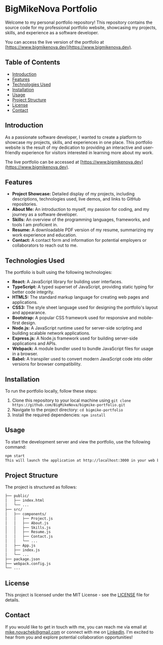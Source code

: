 # BigMikeNova Portfolio

Welcome to my personal portfolio repository! This repository contains the source code for my professional portfolio website, showcasing my projects, skills, and experience as a software developer.

You can access the live version of the portfolio at [https://www.bigmikenova.dev](https://www.bigmikenova.dev).

## Table of Contents

- [Introduction](#introduction)
- [Features](#features)
- [Technologies Used](#technologies-used)
- [Installation](#installation)
- [Usage](#usage)
- [Project Structure](#project-structure)
- [License](#license)
- [Contact](#contact)

## Introduction

As a passionate software developer, I wanted to create a platform to showcase my projects, skills, and experiences in one place. This portfolio website is the result of my dedication to providing an interactive and user-friendly experience for visitors interested in learning more about my work.

The live portfolio can be accessed at [https://www.bigmikenova.dev](https://www.bigmikenova.dev).

## Features

- **Project Showcase:** Detailed display of my projects, including descriptions, technologies used, live demos, and links to GitHub repositories.
- **About Me:** An introduction to myself, my passion for coding, and my journey as a software developer.
- **Skills:** An overview of the programming languages, frameworks, and tools I am proficient in.
- **Resume:** A downloadable PDF version of my resume, summarizing my work experience and education.
- **Contact:** A contact form and information for potential employers or collaborators to reach out to me.

## Technologies Used

The portfolio is built using the following technologies:

- **React:** A JavaScript library for building user interfaces.
- **TypeScript:** A typed superset of JavaScript, providing static typing for better code integrity.
- **HTML5:** The standard markup language for creating web pages and applications.
- **CSS3:** The style sheet language used for designing the portfolio's layout and appearance.
- **Bootstrap:** A popular CSS framework used for responsive and mobile-first design.
- **Node.js:** A JavaScript runtime used for server-side scripting and building scalable network applications.
- **Express.js:** A Node.js framework used for building server-side applications and APIs.
- **Webpack:** A module bundler used to bundle JavaScript files for usage in a browser.
- **Babel:** A transpiler used to convert modern JavaScript code into older versions for browser compatibility.

## Installation

To run the portfolio locally, follow these steps:

1. Clone this repository to your local machine using `git clone https://github.com/BigMikeNova/bigmike-portfolio.git`
2. Navigate to the project directory: `cd bigmike-portfolio`
3. Install the required dependencies: `npm install`

## Usage

To start the development server and view the portfolio, use the following command:

```bash
npm start
This will launch the application at http://localhost:3000 in your web browser.
```
## Project Structure

The project is structured as follows:

```bash
├── public/
│   ├── index.html
│   └── ...
├── src/
│   ├── components/
│   │   ├── Project.js
│   │   ├── About.js
│   │   ├── Skills.js
│   │   ├── Resume.js
│   │   ├── Contact.js
│   │   └── ...
│   ├── App.js
│   ├── index.js
│   └── ...
├── package.json
├── webpack.config.js
└── ...
```

## License

This project is licensed under the MIT License - see the [LICENSE](LICENSE) file for details.

## Contact

If you would like to get in touch with me, you can reach me via email at mike.novachek@gmail.com or connect with me on [LinkedIn](https://www.linkedin.com/in/mike-novachek/). I'm excited to hear from you and explore potential collaboration opportunities!

